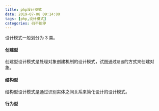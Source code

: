 ```yaml
---
title: php设计模式
date: 2019-07-08 09:14:00
tags: [php,设计模式]
categories: 码不能停
---
```


设计模式一般划分为 3 类。

#### 创建型
创建型设计模式是处理对象创建机制的设计模式，试图通过`适当`的方式来创建对象。
#### 结构型
结构型设计模式是通过识别实体之间关系来简化设计的设计模式。
#### 行为型
